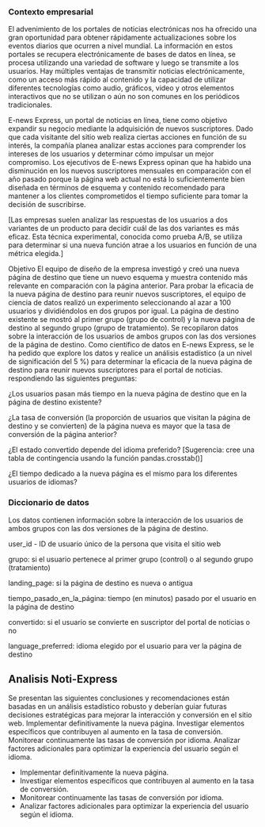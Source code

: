 ### Contexto empresarial
El advenimiento de los portales de noticias electrónicas nos ha ofrecido una gran oportunidad para obtener rápidamente actualizaciones sobre los eventos diarios que ocurren a nivel mundial. La información en estos portales se recupera electrónicamente de bases de datos en línea, se procesa utilizando una variedad de software y luego se transmite a los usuarios. Hay múltiples ventajas de transmitir noticias electrónicamente, como un acceso más rápido al contenido y la capacidad de utilizar diferentes tecnologías como audio, gráficos, video y otros elementos interactivos que no se utilizan o aún no son comunes en los periódicos tradicionales.

E-news Express, un portal de noticias en línea, tiene como objetivo expandir su negocio mediante la adquisición de nuevos suscriptores. Dado que cada visitante del sitio web realiza ciertas acciones en función de su interés, la compañía planea analizar estas acciones para comprender los intereses de los usuarios y determinar cómo impulsar un mejor compromiso. Los ejecutivos de E-news Express opinan que ha habido una disminución en los nuevos suscriptores mensuales en comparación con el año pasado porque la página web actual no está lo suficientemente bien diseñada en términos de esquema y contenido recomendado para mantener a los clientes comprometidos el tiempo suficiente para tomar la decisión de suscribirse.

[Las empresas suelen analizar las respuestas de los usuarios a dos variantes de un producto para decidir cuál de las dos variantes es más eficaz. Esta técnica experimental, conocida como prueba A/B, se utiliza para determinar si una nueva función atrae a los usuarios en función de una métrica elegida.]

Objetivo
El equipo de diseño de la empresa investigó y creó una nueva página de destino que tiene un nuevo esquema y muestra contenido más relevante en comparación con la página anterior. Para probar la eficacia de la nueva página de destino para reunir nuevos suscriptores, el equipo de ciencia de datos realizó un experimento seleccionando al azar a 100 usuarios y dividiéndolos en dos grupos por igual. La página de destino existente se mostró al primer grupo (grupo de control) y la nueva página de destino al segundo grupo (grupo de tratamiento). Se recopilaron datos sobre la interacción de los usuarios de ambos grupos con las dos versiones de la página de destino. Como científico de datos en E-news Express, se le ha pedido que explore los datos y realice un análisis estadístico (a un nivel de significación del 5 %) para determinar la eficacia de la nueva página de destino para reunir nuevos suscriptores para el portal de noticias. respondiendo las siguientes preguntas:

¿Los usuarios pasan más tiempo en la nueva página de destino que en la página de destino existente?

¿La tasa de conversión (la proporción de usuarios que visitan la página de destino y se convierten) de la página nueva es mayor que la tasa de conversión de la página anterior?

¿El estado convertido depende del idioma preferido? [Sugerencia: cree una tabla de contingencia usando la función pandas.crosstab()]

¿El tiempo dedicado a la nueva página es el mismo para los diferentes usuarios de idiomas?

### Diccionario de datos
Los datos contienen información sobre la interacción de los usuarios de ambos grupos con las dos versiones de la página de destino.

user_id - ID de usuario único de la persona que visita el sitio web

grupo: si el usuario pertenece al primer grupo (control) o al segundo grupo (tratamiento)

landing_page: si la página de destino es nueva o antigua

tiempo_pasado_en_la_página: tiempo (en minutos) pasado por el usuario en la página de destino

convertido: si el usuario se convierte en suscriptor del portal de noticias o no

language_preferred: idioma elegido por el usuario para ver la página de destino

## Analisis Noti-Express
Se presentan las siguientes conclusiones y recomendaciones están basadas en un análisis estadístico robusto y deberían guiar futuras decisiones estratégicas para mejorar la interacción y conversión en el sitio web.
Implementar definitivamente la nueva página.
Investigar elementos específicos que contribuyen al aumento en la tasa de conversión.
Monitorear continuamente las tasas de conversión por idioma.
Analizar factores adicionales para optimizar la experiencia del usuario según el idioma.

* Implementar definitivamente la nueva página.
* Investigar elementos específicos que contribuyen al aumento en la tasa de conversión.
* Monitorear continuamente las tasas de conversión por idioma.
* Analizar factores adicionales para optimizar la experiencia del usuario según el idioma.
